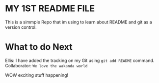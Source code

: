 # MY 1ST README FILE

This is a simmple Repo that im using to learn about README and git as a version control.

# What to do Next
Ellis: I have added the tracking on my Git using `git add README` command.
Collaborator: `We love the wakanda world`

WOW exciting stuff happening!